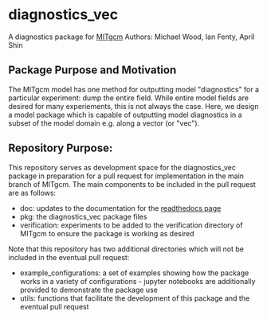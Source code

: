 # diagnostics_vec
A diagnostics package for [MITgcm](https://github.com/MITgcm/MITgcm)
Authors: Michael Wood, Ian Fenty, April Shin

## Package Purpose and Motivation
The MITgcm model has one method for outputting model "diagnostics" for a particular experiment: dump the entire field. While entire model fields are desired for many experiements, this is not always the case. Here, we design a model package which is capable of outputting model diagnostics in a subset of the model domain e.g. along a vector (or "vec"). 

## Repository Purpose:
This repository serves as development space for the diagnostics_vec package in preparation for a pull request for implementation in the main branch of MITgcm. The main components to be included in the pull request are as follows:
- doc: updates to the documentation for the [readthedocs page](https://mitgcm.readthedocs.io/en/latest/)
- pkg: the diagnostics_vec package files
- verification: experiments to be added to the verification directory of MITgcm to ensure the package is working as desired

Note that this repository has two additional directories which will not be included in the eventual pull request:
- example_configurations: a set of examples showing how the package works in a variety of configurations - jupyter notebooks are additionally provided to demonstrate the package use
- utils: functions that facilitate the development of this package and the eventual pull request
